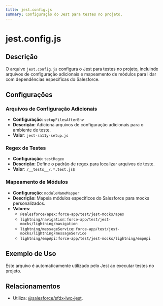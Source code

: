 ```yaml
---
title: jest.config.js
summary: Configuração do Jest para testes no projeto.
---
```


# jest.config.js

## Descrição
O arquivo `jest.config.js` configura o Jest para testes no projeto, incluindo arquivos de configuração adicionais e mapeamento de módulos para lidar com dependências específicas do Salesforce.

## Configurações

### Arquivos de Configuração Adicionais
- **Configuração**: `setupFilesAfterEnv`
- **Descrição**: Adiciona arquivos de configuração adicionais para o ambiente de teste.
- **Valor**: `jest-sa11y-setup.js`

### Regex de Testes
- **Configuração**: `testRegex`
- **Descrição**: Define o padrão de regex para localizar arquivos de teste.
- **Valor**: `/__tests__/.*.test.js$`

### Mapeamento de Módulos
- **Configuração**: `moduleNameMapper`
- **Descrição**: Mapeia módulos específicos do Salesforce para mocks personalizados.
- **Valores**:
  - `@salesforce/apex`: `force-app/test/jest-mocks/apex`
  - `lightning/navigation`: `force-app/test/jest-mocks/lightning/navigation`
  - `lightning/messageService`: `force-app/test/jest-mocks/lightning/messageService`
  - `lightning/empApi`: `force-app/test/jest-mocks/lightning/empApi`

## Exemplo de Uso
Este arquivo é automaticamente utilizado pelo Jest ao executar testes no projeto.

## Relacionamentos

- Utiliza: [@salesforce/sfdx-lwc-jest](https://github.com/salesforce/sfdx-lwc-jest).